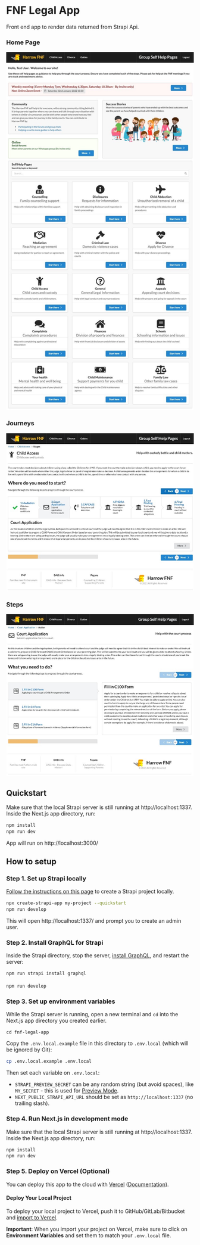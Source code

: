 # FNF Legal App

Front end app to render data returned from Strapi Api.

### Home Page

![alt text](home.jpg?raw=true)

### Journeys

![alt text](home-journeys.jpg?raw=true)

### Steps 

![alt text](home-steps.jpg?raw=true)


## Quickstart

Make sure that the local Strapi server is still running at http://localhost:1337. Inside the Next.js app directory, run:

```bash
npm install
npm run dev
```

App will run on  http://localhost:3000/



## How to setup

### Step 1. Set up Strapi locally

[Follow the instructions on this page](https://strapi.io/documentation/v3.x/installation/cli.html) to create a Strapi project locally.

```bash
npx create-strapi-app my-project --quickstart
npm run develop
```

This will open http://localhost:1337/ and prompt you to create an admin user.

### Step 2. Install GraphQL for Strapi

Inside the Strapi directory, stop the server, [install GraphQL](https://strapi.io/documentation/v3.x/plugins/graphql.html), and restart the server:

```bash
npm run strapi install graphql

npm run develop
```

### Step 3. Set up environment variables

While the Strapi server is running, open a new terminal and `cd` into the Next.js app directory you created earlier.

```
cd fnf-legal-app
```

Copy the `.env.local.example` file in this directory to `.env.local` (which will be ignored by Git):

```bash
cp .env.local.example .env.local
```

Then set each variable on `.env.local`:

- `STRAPI_PREVIEW_SECRET` can be any random string (but avoid spaces), like `MY_SECRET` - this is used for [Preview Mode](https://nextjs.org/docs/advanced-features/preview-mode).
- `NEXT_PUBLIC_STRAPI_API_URL` should be set as `http://localhost:1337` (no trailing slash).

### Step 4. Run Next.js in development mode

Make sure that the local Strapi server is still running at http://localhost:1337. Inside the Next.js app directory, run:

```bash
npm install
npm run dev
```


### Step 5. Deploy on Vercel (Optional)

You can deploy this app to the cloud with [Vercel](https://vercel.com?utm_source=github&utm_medium=readme&utm_campaign=next-example) ([Documentation](https://nextjs.org/docs/deployment)).

#### Deploy Your Local Project

To deploy your local project to Vercel, push it to GitHub/GitLab/Bitbucket and [import to Vercel](https://vercel.com/new?utm_source=github&utm_medium=readme&utm_campaign=next-example).

**Important**: When you import your project on Vercel, make sure to click on **Environment Variables** and set them to match your `.env.local` file.


